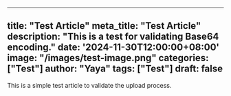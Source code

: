 
---
title: "Test Article"
meta_title: "Test Article"
description: "This is a test for validating Base64 encoding."
date: '2024-11-30T12:00:00+08:00'
image: "/images/test-image.png"
categories: ["Test"]
author: "Yaya"
tags: ["Test"]
draft: false
---

This is a simple test article to validate the upload process.